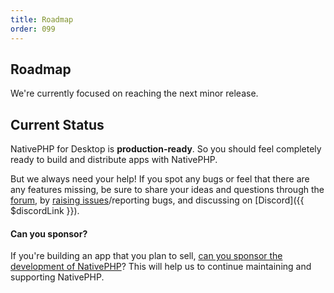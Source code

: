 ```yaml
---
title: Roadmap
order: 099
---
```


## Roadmap

We're currently focused on reaching the next minor release.

## Current Status

NativePHP for Desktop is **production-ready**. So you should feel completely ready to build and distribute apps
with NativePHP.

But we always need your help! If you spot any bugs or feel that there are any features missing, be sure to share
your ideas and questions through the [forum](https://github.com/orgs/nativephp/discussions), by
[raising issues](https://github.com/nativephp/desktop/issues/new/choose)/reporting bugs, and discussing on
[Discord]({{ $discordLink }}).

<aside class="relative z-0 mt-5 overflow-hidden rounded-2xl bg-pink-50 px-5 ring-1 ring-black/5 dark:bg-pink-600/10">

#### Can you sponsor?

If you're building an app that you plan to sell,
[can you sponsor the development of NativePHP](/docs/getting-started/sponsoring)? This will help us to continue
maintaining and supporting NativePHP.

</aside>
